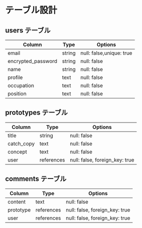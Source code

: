 

# テーブル設計

## users テーブル

| Column             | Type   | Options                   |
| ------------------ | ------ | ------------------------- |
| email              | string | null: false,unique: true  |
| encrypted_password | string | null: false               |
| name               | string | null: false               |
| profile            | text   | null: false               |
| occupation         | text   | null: false               |
| position           | text   | null: false               |

 


## prototypes テーブル
   
| Column    | Type       | Options                       |
| --------- | ---------- | ------------------------------|
| title     | string     | null: false                   |
| catch_copy| text       | null: false                   |
| concept   | text       | null: false                   |
| user      | references | null: false, foreign_key: true|

## comments テーブル

| Column    | Type          | Options                        |
| --------- | ------------- | ------------------------------ |
| content   | text          | null: false                    |
| prototype | references    | null: false, foreign_key: true |
| user      | references    | null: false, foreign_key: true |

